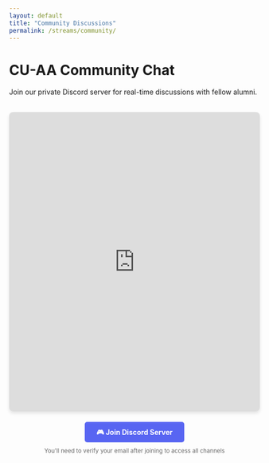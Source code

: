 ```yaml
---
layout: default
title: "Community Discussions"
permalink: /streams/community/
---
```


# CU-AA Community Chat

Join our private Discord server for real-time discussions with fellow alumni.

<div class="discord-widget">
  <iframe src="https://discord.com/widget?id=1393296489295384726&theme=dark" 
          width="100%" 
          height="600" 
          allowtransparency="true" 
          frameborder="0" 
          sandbox="allow-popups allow-popups-to-escape-sandbox allow-same-origin allow-scripts">
  </iframe>
</div>

<div style="text-align: center; margin: 2rem 0;">
  <a href="https://discord.gg/buzRNDjggr" 
     target="_blank" 
     style="background: #5865F2; color: white; padding: 12px 24px; 
            border-radius: 5px; text-decoration: none; font-weight: bold;">
    🎮 Join Discord Server
  </a>
  <p style="margin-top: 1rem; color: #666;">
    <small>You'll need to verify your email after joining to access all channels</small>
  </p>
</div>

<style>
.discord-widget {
  margin: 2rem 0;
  border-radius: 8px;
  overflow: hidden;
  box-shadow: 0 4px 6px rgba(0, 0, 0, 0.1);
}
</style>